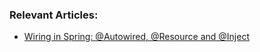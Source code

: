 ### Relevant Articles:
- [Wiring in Spring: @Autowired, @Resource and @Inject](http://www.baeldung.com/spring-annotations-resource-inject-autowire)
